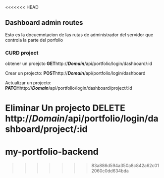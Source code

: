 <<<<<<< HEAD
<!--hola-->

## Dashboard admin routes

Esto es la docuemntacion de las rutas de administrador del servidor que controla la parte del porfolio

### CURD project

obtener un proejcto
**GET**http://**_Domain_**/api/portfolio/login/dashboard/:id

Crear un projecto:
**POST**http://**_Domain_**/api/portfolio/login/dashboard

Actualizar un projecto:
**PATCH**http://**_Domain_**/api/portfolio/login/dashboard/project/:id

Eliminar Un projecto
**DELETE** http://**_Domain_**/api/portfolio/login/dashboard/project/:id
=======
# my-portfolio-backend
>>>>>>> 83a886d594a350a8c842a62c012060c0dd634bda
